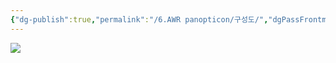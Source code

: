 ```yaml
---
{"dg-publish":true,"permalink":"/6.AWR panopticon/구성도/","dgPassFrontmatter":true}
---
```



![](https://i.imgur.com/3GP4TbU.png)
